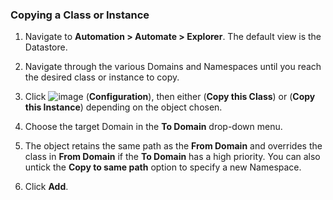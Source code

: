 ### Copying a Class or Instance

1.  Navigate to **Automation > Automate > Explorer**. The default
    view is the Datastore.

2.  Navigate through the various Domains and Namespaces until you reach
    the desired class or instance to copy.

3.  Click ![image](../images/1847.png) (**Configuration**), then either
    (**Copy this Class**) or (**Copy this Instance**) depending on the
    object chosen.

4.  Choose the target Domain in the **To Domain** drop-down menu.

5.  The object retains the same path as the **From Domain** and
    overrides the class in **From Domain** if the **To Domain** has a
    high priority. You can also untick the **Copy to same path** option
    to specify a new Namespace.

6.  Click **Add**.
